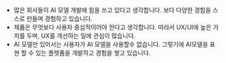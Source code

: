 - 많은 회사들이 AI 모델 개발에 힘을 쓰고 있다고 생각합니다. 보다 다양한 경험을 스스로 만들며 경험하고 있습니다.
- 제품은 무엇보다 사용자 중심적이어야 한다고 생각합니다. 따라서 UX/UI에 높은 가치를 두며, UX를 개선하는 일에 관심이 많습니다.
- AI 모델만 있어서는 사용자가 AI 모델을 사용할수 없습니다. 그렇기에 AI모델을 표현 할 수 있는 플렛폼을 개발하고 경험을 쌓고 있습니다.